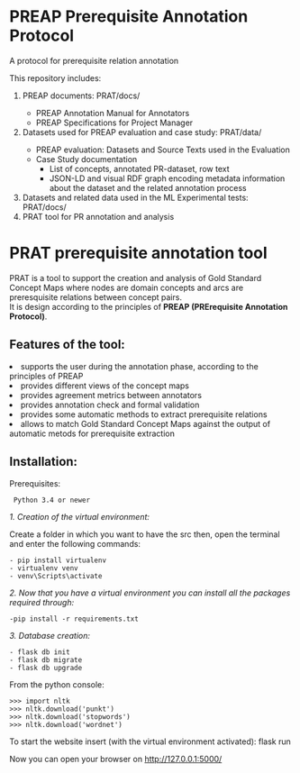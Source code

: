 # PREAP Prerequisite Annotation Protocol 
A protocol for prerequisite relation annotation

This repository includes:
<ol>
<li> PREAP documents: <href="https://github.com/IntAIEdu/PRAT/tree/main/docs">PRAT/docs/</a>
<ul> 
<li>PREAP Annotation Manual for Annotators
<li>PREAP Specifications for Project Manager
</ul>

<li> Datasets used for PREAP evaluation and case study: <href="https://github.com/IntAIEdu/PRAT/tree/main/data">PRAT/data/</a>
<ul> 
<li>PREAP evaluation: Datasets and Source Texts used in the Evaluation 
<li>Case Study documentation
<ul>
<li>List of concepts, annotated PR-dataset, row text
<li>JSON-LD and visual RDF graph encoding metadata information about the
dataset and the related annotation process
</ul>
</ul>

<li> Datasets and related data used in the ML Experimental tests: <href="https://github.com/IntAIEdu/PRAT/tree/main/docs">PRAT/docs/</a>
<li> PRAT tool for PR annotation and analysis
</ol>


# PRAT prerequisite annotation tool 
PRAT is a tool to support the creation and analysis of Gold Standard Concept Maps 
where nodes are domain concepts and arcs are preresquisite relations between concept pairs.\
It is design according to the principles of **PREAP (PRErequisite Annotation Protocol)**.

## Features of the tool:
<li>supports the user during the annotation phase, according to the principles of PREAP
<li>provides different views of the concept maps
<li>provides agreement metrics between annotators
<li>provides annotation check and formal validation
<li>provides some  automatic methods to extract prerequisite relations
<li>allows to match Gold Standard Concept Maps against the output of automatic metods for prerequisite extraction


## Installation:
Prerequisites:

	 Python 3.4 or newer


*1. Creation of the virtual environment:*	
    
   Create a folder in which you want to have the src
   then, open the terminal and enter the following commands:
   
    - pip install virtualenv 
    - virtualenv venv       
    - venv\Scripts\activate
    
*2. Now that you have a virtual environment you can install all the packages required through:*

	-pip install -r requirements.txt 
	
*3. Database creation:*

	- flask db init
	- flask db migrate
	- flask db upgrade
  
  From the python console:

    >>> import nltk
    >>> nltk.download('punkt')
    >>> nltk.download('stopwords')
    >>> nltk.download('wordnet')
    

To start the website insert (with the virtual environment activated): flask run 

Now you can open your browser on http://127.0.0.1:5000/


